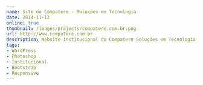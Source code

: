 ```yaml
---
name: Site da Compatere - Soluções em Tecnologia
date: 2014-11-12
online: true
thumbnail: /images/projects/compatere.com.br.png
url: http://www.compatere.com.br
description: Website institucional da Compatere Soluções em Tecnologia, desenhado no Photoshop e desenvolvido com o CMS WordPress.
tags:
- WordPress
- Photoshop
- Institucional
- Bootstrap
- Responsive
---
```

